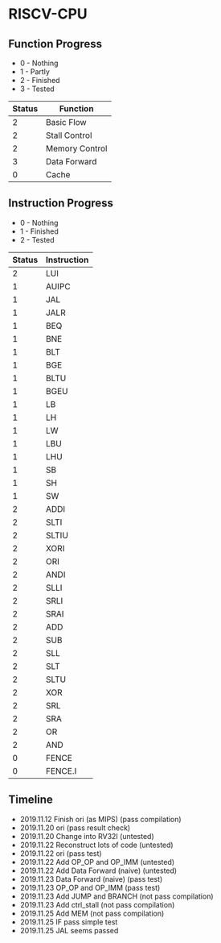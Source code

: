 # RISCV-CPU

## Function Progress

+ 0 - Nothing
+ 1 - Partly
+ 2 - Finished
+ 3 - Tested

|Status|Function|
|----|----|
|2|Basic Flow|
|2|Stall Control|
|2|Memory Control|
|3|Data Forward|
|0|Cache|

## Instruction Progress

+ 0 - Nothing
+ 1 - Finished
+ 2 - Tested

|Status|Instruction|
|----|----|
|2|LUI|
|1|AUIPC|
|1|JAL|
|1|JALR|
|1|BEQ|
|1|BNE|
|1|BLT|
|1|BGE|
|1|BLTU|
|1|BGEU|
|1|LB|
|1|LH|
|1|LW|
|1|LBU|
|1|LHU|
|1|SB|
|1|SH|
|1|SW|
|2|ADDI|
|2|SLTI|
|2|SLTIU|
|2|XORI|
|2|ORI|
|2|ANDI|
|2|SLLI|
|2|SRLI|
|2|SRAI|
|2|ADD|
|2|SUB|
|2|SLL|
|2|SLT|
|2|SLTU|
|2|XOR|
|2|SRL|
|2|SRA|
|2|OR|
|2|AND|
|0|FENCE|
|0|FENCE.I|

## Timeline

+ 2019.11.12 Finish ori (as MIPS) (pass compilation)
+ 2019.11.20 ori (pass result check)
+ 2019.11.20 Change into RV32I (untested)
+ 2019.11.22 Reconstruct lots of code (untested)
+ 2019.11.22 ori (pass test)
+ 2019.11.22 Add OP_OP and OP_IMM (untested)
+ 2019.11.22 Add Data Forward (naive) (untested)
+ 2019.11.23 Data Forward (naive) (pass test)
+ 2019.11.23 OP_OP and OP_IMM (pass test)
+ 2019.11.23 Add JUMP and BRANCH (not pass compilation)
+ 2019.11.23 Add ctrl_stall (not pass compilation)
+ 2019.11.25 Add MEM (not pass compilation)
+ 2019.11.25 IF pass simple test
+ 2019.11.25 JAL seems passed
